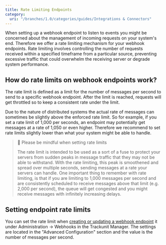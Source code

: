 ```yaml
---
title: Rate Limiting Endpoints
category:
  uri: "/branches/1.0/categories/guides/Integrations & Connectors"
---
```


When setting up a webhook endpoint to listen to events you might be concerned about the management of incoming requests on your system's end. Therefore we offer a rate limiting mechanism for your webhook endpoints. Rate limiting involves controlling the number of requests received within a specified timeframe from a particular source, preventing excessive traffic that could overwhelm the receiving server or degrade system performance.

## How do rate limits on webhook endpoints work?

The rate limit is defined as a limit for the number of messages per second to send to a specific webhook endpoint. After the limit is reached, requests will get throttled so to keep a consistent rate under the limit.

Due to the nature of distributed systems the actual rate of messages can sometimes be slightly above the enforced rate limit. So for example, if you set a rate limit of 1,000 per seconds, an endpoint may potentially get messages at a rate of 1,050 or even higher. Therefore we recommend to set rate limits slightly lower than what your system might be able to handle.

> 🚧 Please be mindful when setting rate limits
>
> The rate limit is intended to be used as a sort of a fuse to protect your servers from sudden peaks in message traffic that they may not be able to withstand. With the rate limiting, this peak is smoothened and spread over multiple seconds, sending messages at a rate your servers can handle. One important thing to remember with rate limiting, is that if you are limiting to 1,000 messages per second and are consistently scheduled to receive messages above that limit (e.g. 2,000 per second), the queue will get congested and you might receive messages with infinitely increasing delays.

## Setting endpoint rate limits

You can set the rate limit when [creating or updating a webhook endpoint](https://developers.trackunit.com/docs/webhooks-adding-endpoints) it under Administration → Webhooks in the Trackunit Manager.
The settings are located in the "Advanced Configuration" section and the value is the number of messages per second.
